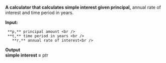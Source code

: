 
**A calculator that calculates simple interest given principal,** annual rate of interest and time period in years.<br />

**Input:** 
     
     **p,** principal amount <br />
     **t,** time period in years <br />
       **r,** annual rate of interest<br />  
     
**Output** <br />
      **simple interest =** p*t*r <br />
